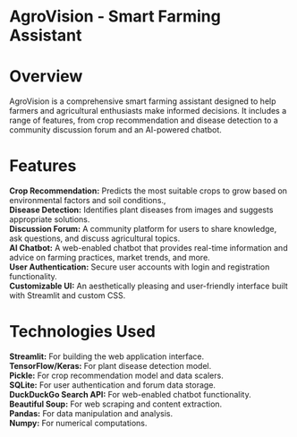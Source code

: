 # AgroVision - Smart Farming Assistant<br>

# Overview<br>
AgroVision is a comprehensive smart farming assistant designed to help farmers and agricultural enthusiasts make informed decisions. It includes a range of features, from crop recommendation and disease detection to a community discussion forum and an AI-powered chatbot.<br>

# Features<br>
**Crop Recommendation:** Predicts the most suitable crops to grow based on environmental factors and soil conditions.,<br>
**Disease Detection:** Identifies plant diseases from images and suggests appropriate solutions.<br>
**Discussion Forum:** A community platform for users to share knowledge, ask questions, and discuss agricultural topics.<br>
**AI Chatbot:** A web-enabled chatbot that provides real-time information and advice on farming practices, market trends, and more.<br>
**User Authentication:** Secure user accounts with login and registration functionality.<br>
**Customizable UI:** An aesthetically pleasing and user-friendly interface built with Streamlit and custom CSS. <br>

# Technologies Used<br>

**Streamlit:** For building the web application interface.<br>
**TensorFlow/Keras:** For plant disease detection model.<br>
**Pickle:** For crop recommendation model and data scalers.<br>
**SQLite:** For user authentication and forum data storage.<br>
**DuckDuckGo Search API:** For web-enabled chatbot functionality.<br>
**Beautiful Soup:** For web scraping and content extraction.<br>
**Pandas:** For data manipulation and analysis.<br>
**Numpy:** For numerical computations.

